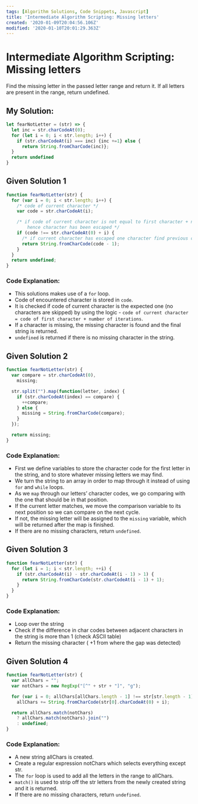 ```yaml
---
tags: [Algorithm Solutions, Code Snippets, Javascript]
title: 'Intermediate Algorithm Scripting: Missing letters'
created: '2020-01-09T20:04:56.106Z'
modified: '2020-01-10T20:01:29.363Z'
---
```


Intermediate Algorithm Scripting: Missing letters
=================================================

Find the missing letter in the passed letter range and return it.
If all letters are present in the range, return undefined.

My Solution:
------------
``` javascript
let fearNotLetter = (str) => {
  let inc = str.charCodeAt(0);
  for (let i = 0; i < str.length; i++) {
    if (str.charCodeAt(i) === inc) {inc +=1} else {
      return String.fromCharCode(inc)};
  }
  return undefined
}
```

Given Solution 1
----------------
``` javascript
function fearNotLetter(str) {
  for (var i = 0; i < str.length; i++) {
    /* code of current character */
    var code = str.charCodeAt(i);

    /* if code of current character is not equal to first character + no of iteration
        hence character has been escaped */
    if (code !== str.charCodeAt(0) + i) {
      /* if current character has escaped one character find previous char and return */
      return String.fromCharCode(code - 1);
    }
  }
  return undefined;
}
```
### Code Explanation:
* This solutions makes use of a ```for``` loop.
* Code of encountered character is stored in ```code```.
* It is checked if code of current character is the expected one (no characters are skipped) by using the logic - ```code of current character = code of first character + number of iterations```.
* If a character is missing, the missing character is found and the final string is returned.
* ```undefined``` is returned if there is no missing character in the string.

Given Solution 2
----------------
``` javascript
function fearNotLetter(str) {
  var compare = str.charCodeAt(0),
    missing;

  str.split("").map(function(letter, index) {
    if (str.charCodeAt(index) == compare) {
      ++compare;
    } else {
      missing = String.fromCharCode(compare);
    }
  });

  return missing;
}
```
### Code Explanation:

* First we define variables to store the character code for the first letter in the string, and to store whatever missing letters we may find.
* We turn the string to an array in order to map through it instead of using ```for``` and ```while``` loops.
* As we ```map``` through our letters’ character codes, we go comparing with the one that should be in that position.
* If the current letter matches, we move the comparison variable to its next position so we can compare on the next cycle.
* If not, the missing letter will be assigned to the ```missing``` variable, which will be returned after the map is finished.
* If there are no missing characters, return ```undefined```.


Given Solution 3
----------------
``` javascript
function fearNotLetter(str) {
  for (let i = 1; i < str.length; ++i) {
    if (str.charCodeAt(i) - str.charCodeAt(i - 1) > 1) {
      return String.fromCharCode(str.charCodeAt(i - 1) + 1);
    }
  }
}
```
### Code Explanation:

* Loop over the string
* Check if the difference in char codes between adjacent characters in the string is more than 1 (check ASCII table)
* Return the missing character ( +1 from where the gap was detected)


Given Solution 4
----------------
``` javascript
function fearNotLetter(str) {
  var allChars = "";
  var notChars = new RegExp("[^" + str + "]", "g");

  for (var i = 0; allChars[allChars.length - 1] !== str[str.length - 1]; i++)
    allChars += String.fromCharCode(str[0].charCodeAt(0) + i);

  return allChars.match(notChars)
    ? allChars.match(notChars).join("")
    : undefined;
}
```
### Code Explanation:
* A new string allChars is created.
* Create a regular expression notChars which selects everything except str.
* The ```for``` loop is used to add all the letters in the range to allChars.
* ```match()``` is used to strip off the str letters from the newly created string and it is returned.
* If there are no missing characters, return ```undefined```.


